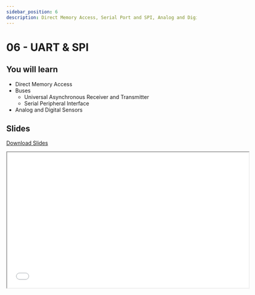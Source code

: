 ```yaml
---
sidebar_position: 6
description: Direct Memory Access, Serial Port and SPI, Analog and Digital Sensors
---
```


# 06 - UART & SPI

## You will learn

- Direct Memory Access
- Buses
  - Universal Asynchronous Receiver and Transmitter
  - Serial Peripheral Interface
- Analog and Digital Sensors

## Slides

[Download Slides](/slides/fils_en/06/ma-06.pdf)

<iframe src="/slides/fils_en/06" width="640" height="360"></iframe>

